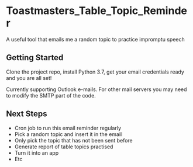 # Toastmasters_Table_Topic_Reminder

A useful tool that emails me a random topic to practice impromptu speech

## Getting Started

Clone the project repo, install Python 3.7, get your email credentials ready and you are all set!

Currently supporting Outlook e-mails. For other mail servers you may need to modify the SMTP part of the code.


## Next Steps

* Cron job to run this email reminder regularly
* Pick a random topic and insert it in the email
* Only pick the topic that has not been sent before
* Generate report of table topics practised
* Turn it into an app
* Etc
